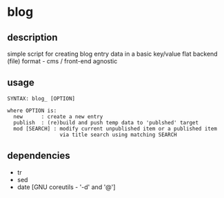 # blog

## description
simple script for creating blog entry data in a basic key/value flat backend (file) format - cms / front-end agnostic

## usage
```
SYNTAX: blog_ [OPTION]

where OPTION is:
  new      : create a new entry
  publish  : (re)build and push temp data to 'publshed' target
  mod [SEARCH] : modify current unpublished item or a published item
                 via title search using matching SEARCH
```

## dependencies
- tr
- sed
- date [GNU coreutils - '-d' and '@']
